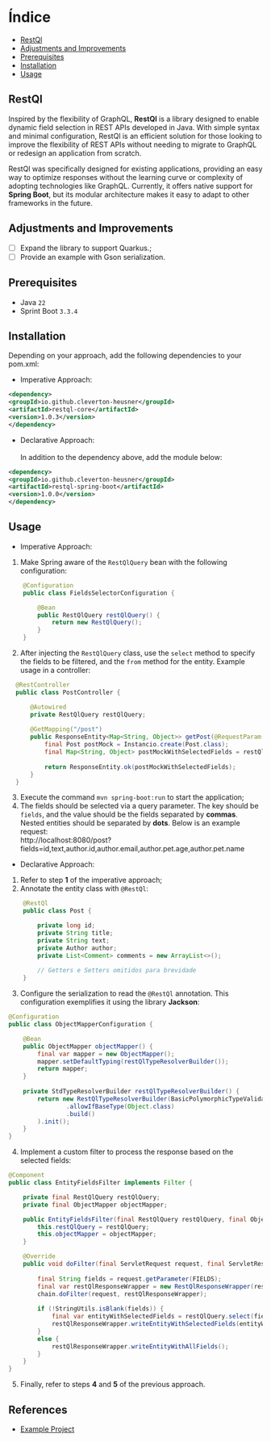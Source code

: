 # Índice
- [RestQl](#restql)
- [Adjustments and Improvements](#adjustments-and-improvements)
- [Prerequisites](#prerequisites)
- [Installation](#installation)
- [Usage](#usage)

## RestQl
<p>Inspired by the flexibility of GraphQL, <strong>RestQl</strong> is a library designed to enable dynamic field
selection in REST APIs developed in Java. With simple syntax and minimal configuration, RestQl is an efficient solution
for those looking to improve the flexibility of REST APIs without needing to migrate to GraphQL or redesign an
application from scratch.</p>
RestQl was specifically designed for existing applications, providing an easy way to optimize responses without the
learning curve or complexity of adopting technologies like GraphQL. Currently, it offers native support for 
<strong>Spring Boot</strong>, but its modular architecture makes it easy to adapt to other frameworks in the future.

## Adjustments and Improvements
- [ ] Expand the library to support Quarkus.;
- [ ] Provide an example with Gson serialization.

## Prerequisites
- Java `22`
- Sprint Boot `3.3.4`

## Installation
Depending on your approach, add the following dependencies to your pom.xml:
* Imperative Approach:
```xml
<dependency>
<groupId>io.github.cleverton-heusner</groupId>
<artifactId>restql-core</artifactId>
<version>1.0.3</version>
</dependency>
```
* Declarative Approach:
</br></br>In addition to the dependency above, add the module below:
```xml
<dependency>
<groupId>io.github.cleverton-heusner</groupId>
<artifactId>restql-spring-boot</artifactId>
<version>1.0.0</version>
</dependency>
```

## Usage
* Imperative Approach:
1. Make Spring aware of the ```RestQlQuery``` bean with the following configuration:
```java
    @Configuration
    public class FieldsSelectorConfiguration {

        @Bean
        public RestQlQuery restQlQuery() {
            return new RestQlQuery();
        }
    }
```
2. After injecting the ```RestQlQuery``` class, use the ```select``` method to specify the fields to be filtered, and
the ```from``` method for the entity. Example usage in a controller:
```java
  @RestController
  public class PostController {

      @Autowired
      private RestQlQuery restQlQuery;
    
      @GetMapping("/post")
      public ResponseEntity<Map<String, Object>> getPost(@RequestParam(name = "fields", required = false) final String fields) {
          final Post postMock = Instancio.create(Post.class);
          final Map<String, Object> postMockWithSelectedFields = restQlQuery.select(fields).from(postMock);
        
          return ResponseEntity.ok(postMockWithSelectedFields);
      }
  }
```
3. Execute the command ```mvn spring-boot:run``` to start the application;
4. The fields should be selected via a query parameter. The key should be ```fields```, and the value should be the 
fields separated by **commas**. Nested entities should be separated by **dots**. Below is an example request:</br>
http://localhost:8080/post?fields=id,text,author.id,author.email,author.pet.age,author.pet.name

* Declarative Approach:
1. Refer to step **1** of the imperative approach;
2. Annotate the entity class with ```@RestQl```:
```java
    @RestQl
    public class Post {

        private long id;
        private String title;
        private String text;
        private Author author;
        private List<Comment> comments = new ArrayList<>();
        
        // Getters e Setters omitidos para brevidade
    }
```
3. Configure the serialization to read the ```@RestQl``` annotation. This configuration exemplifies it using the library **Jackson**:
```java
@Configuration
public class ObjectMapperConfiguration {

    @Bean
    public ObjectMapper objectMapper() {
        final var mapper = new ObjectMapper();
        mapper.setDefaultTyping(restQlTypeResolverBuilder());
        return mapper;
    }
    
    private StdTypeResolverBuilder restQlTypeResolverBuilder() {
        return new RestQlTypeResolverBuilder(BasicPolymorphicTypeValidator.builder()
                .allowIfBaseType(Object.class)
                .build()
        ).init();
    }
}
```
4. Implement a custom filter to process the response based on the selected fields:
```java   
@Component
public class EntityFieldsFilter implements Filter {

    private final RestQlQuery restQlQuery;
    private final ObjectMapper objectMapper;

    public EntityFieldsFilter(final RestQlQuery restQlQuery, final ObjectMapper objectMapper) {
        this.restQlQuery = restQlQuery;
        this.objectMapper = objectMapper;
    }

    @Override
    public void doFilter(final ServletRequest request, final ServletResponse response, final FilterChain chain) throws IOException, ServletException {
    
        final String fields = request.getParameter(FIELDS);
        final var restQlResponseWrapper = new RestQlResponseWrapper(response, objectMapper);
        chain.doFilter(request, restQlResponseWrapper);
    
        if (!StringUtils.isBlank(fields)) {
            final var entityWithSelectedFields = restQlQuery.select(fields).from(restQlResponseWrapper.readEntity());
            restQlResponseWrapper.writeEntityWithSelectedFields(entityWithSelectedFields);
        }
        else {
            restQlResponseWrapper.writeEntityWithAllFields();
        }
    }
}
```
5. Finally, refer to steps **4** and **5** of the previous approach.
## References
- [Example Project](https://github.com/cleverton-heusner/restql-usage)